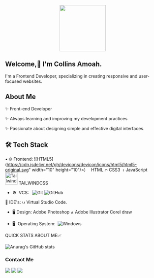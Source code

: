 <div id="header" align="center">
  <img src="https://media.giphy.com/media/RbDKaczqWovIugyJmW/giphy.gif" width="150"/>
</div>

## Welcome,👋 I'm Collins Amoah.
I'm a Frontend Developer, specializing in creating responsive and user-focused websites. 

## About Me
✨ Front-end Developer

✨ Always learning and improving my development practices 

✨ Passionate about designing simple and effective digital interfaces. 

## 🛠 Tech Stack
• 🌐  Frontend:  ![HTML5] (https://cdn.jsdelivr.net/gh/devicons/devicon/icons/html5/html5-original.svg" width="10" height="10"/>)
<img src="https://cdn.jsdelivr.net/gh/devicons/devicon/icons/html5/html5-original.svg" width="10" height="10"/> HTML <img src="https://cdn.jsdelivr.net/gh/devicons/devicon/icons/css3/css3-original.svg" width="10" height="10" alt="CSS3" /> CSS3 <img src="https://cdn.jsdelivr.net/gh/devicons/devicon/icons/javascript/javascript-original.svg" width="10" height="10" alt="JavaScript" /> JavaScript <img src="https://static.cdnlogo.com/logos/t/34/tailwind-css.svg" width="40" height="40" alt="Tailwind CSS" /> TAILWINDCSS 


- ⚙️ &nbsp;VCS: &nbsp;
  ![Git](https://img.shields.io/badge/-Git-0A1A2F?style=flat&logo=git)
  ![GitHub](https://img.shields.io/badge/-GitHub-0A1A2F?style=flat&logo=github)

🔧  IDE's: <img src="https://code.visualstudio.com/assets/images/code-stable.png" alt="Visual Studio Code Logo" width="10" height="10"> Virtual Studio Code. 

-  🖥 Design: Adobe Photoshop <img src="https://upload.wikimedia.org/wikipedia/commons/f/fb/Adobe_Illustrator_CC_icon.svg" alt="Adobe Illustrator Logo" width="10" height="10"> Adobe Illustrator Corel draw

- 🖥 &nbsp;Operating System:&nbsp;
  ![Windows](https://img.shields.io/badge/-Windows-0A1A2F?style=flat&logo=windows)


<p align="left">QUICK STATS ABOUT ME📈</p>

![Anurag's GitHub stats](https://github-readme-stats.vercel.app/api?username=Therealamoah&show_icons=true&theme=transparent)


<h3>Contact Me</h3>

[<img src="https://img.shields.io/badge/LinkedIn-0077B5?style=for-the-badge&logo=linkedin&logoColor=white">](http://linkedin.com/in/collins-kwame-amoah-624a86226)
[<img src="https://img.shields.io/badge/Gmail-D14836?style=for-the-badge&logo=gmail&logoColor=white">](mailto:collinsamoah594@gmail.com)
[<img src="https://img.shields.io/badge/WhatsApp-1DA1F2?style=for-the-badge&logo=twitter&logoColor=white">](http://wa.me/+233596269011)


